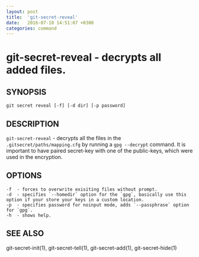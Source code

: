 ```yaml
---
layout: post
title:  'git-secret-reveal'
date:   2016-07-10 14:51:07 +0300
categories: command
---
```

git-secret-reveal - decrypts all added files.
=============================================

## SYNOPSIS

    git secret reveal [-f] [-d dir] [-p password]


## DESCRIPTION
`git-secret-reveal` - decrypts all the files in the `.gitsecret/paths/mapping.cfg` by running a `gpg --decrypt` command. It is important to have paired secret-key with one of the public-keys, which were used in the encryption.


## OPTIONS

    -f  - forces to overwrite exisiting files without prompt.
    -d  - specifies `--homedir` option for the `gpg`, basically use this option if your store your keys in a custom location.
    -p  - specifies password for noinput mode, adds `--passphrase` option for `gpg`.
    -h  - shows help.


## SEE ALSO

git-secret-init(1), git-secret-tell(1), git-secret-add(1), git-secret-hide(1)
